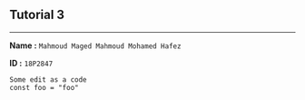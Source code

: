 ## Tutorial 3

---

**Name :** `Mahmoud Maged Mahmoud Mohamed Hafez`

**ID :** `18P2847`

```
Some edit as a code
const foo = "foo"
```
